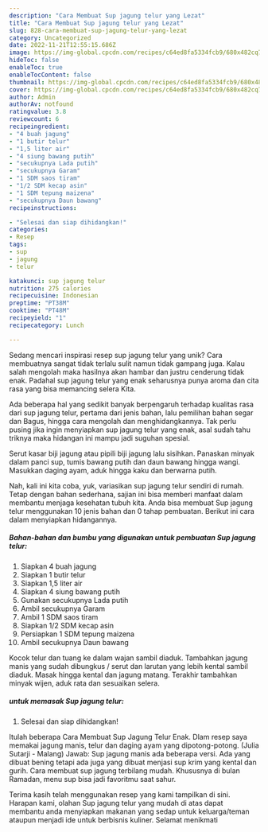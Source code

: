```yaml
---
description: "Cara Membuat Sup jagung telur yang Lezat"
title: "Cara Membuat Sup jagung telur yang Lezat"
slug: 828-cara-membuat-sup-jagung-telur-yang-lezat
category: Uncategorized
date: 2022-11-21T12:55:15.686Z
image: https://img-global.cpcdn.com/recipes/c64ed8fa5334fcb9/680x482cq70/sup-jagung-telur-foto-resep-utama.jpg
hideToc: false
enableToc: true
enableTocContent: false
thumbnail: https://img-global.cpcdn.com/recipes/c64ed8fa5334fcb9/680x482cq70/sup-jagung-telur-foto-resep-utama.jpg
cover: https://img-global.cpcdn.com/recipes/c64ed8fa5334fcb9/680x482cq70/sup-jagung-telur-foto-resep-utama.jpg
author: Admin
authorAv: notfound
ratingvalue: 3.8
reviewcount: 6
recipeingredient:
- "4 buah jagung"
- "1 butir telur"
- "1,5 liter air"
- "4 siung bawang putih"
- "secukupnya Lada putih"
- "secukupnya Garam"
- "1 SDM saos tiram"
- "1/2 SDM kecap asin"
- "1 SDM tepung maizena"
- "secukupnya Daun bawang"
recipeinstructions:

- "Selesai dan siap dihidangkan!"
categories:
- Resep
tags:
- sup
- jagung
- telur

katakunci: sup jagung telur 
nutrition: 275 calories
recipecuisine: Indonesian
preptime: "PT38M"
cooktime: "PT48M"
recipeyield: "1"
recipecategory: Lunch

---
```





Sedang mencari inspirasi resep sup jagung telur yang unik? Cara membuatnya sangat tidak terlalu sulit namun tidak gampang juga. Kalau salah mengolah maka hasilnya akan hambar dan justru cenderung tidak enak. Padahal sup jagung telur yang enak seharusnya punya aroma dan cita rasa yang bisa memancing selera Kita.





Ada beberapa hal yang sedikit banyak berpengaruh terhadap kualitas rasa dari sup jagung telur, pertama dari jenis bahan, lalu pemilihan bahan segar dan Bagus, hingga cara mengolah dan menghidangkannya. Tak perlu pusing jika ingin menyiapkan sup jagung telur yang enak,      asal sudah tahu triknya maka hidangan ini mampu jadi suguhan spesial.














Serut kasar biji jagung atau pipili biji jagung lalu sisihkan. Panaskan minyak dalam panci sup, tumis bawang putih dan daun bawang hingga wangi. Masukkan daging ayam, aduk hingga kaku dan berwarna putih.






Nah, kali ini kita coba, yuk, variasikan sup jagung telur sendiri di rumah. Tetap dengan bahan sederhana, sajian ini bisa memberi manfaat dalam membantu menjaga kesehatan tubuh kita. Anda bisa membuat Sup jagung telur menggunakan 10 jenis bahan dan 0 tahap pembuatan. Berikut ini cara dalam menyiapkan hidangannya.

<!--inarticleads1-->

##### Bahan-bahan dan bumbu yang digunakan untuk pembuatan Sup jagung telur:

1. Siapkan 4 buah jagung
1. Siapkan 1 butir telur
1. Siapkan 1,5 liter air
1. Siapkan 4 siung bawang putih
1. Gunakan secukupnya Lada putih
1. Ambil secukupnya Garam
1. Ambil 1 SDM saos tiram
1. Siapkan 1/2 SDM kecap asin
1. Persiapkan 1 SDM tepung maizena
1. Ambil secukupnya Daun bawang


Kocok telur dan tuang ke dalam wajan sambil diaduk. Tambahkan jagung manis yang sudah dibungkus / serut dan larutan yang lebih kental sambil diaduk. Masak hingga kental dan jagung matang. Terakhir tambahkan minyak wijen, aduk rata dan sesuaikan selera. 

<!--inarticleads2-->

#####  untuk memasak Sup jagung telur:


1. Selesai dan siap dihidangkan!

Itulah beberapa Cara Membuat Sup Jagung Telur Enak. Dlam resep saya memakai jagung manis, telur dan daging ayam yang dipotong-potong. (Julia Sutarji - Malang) Jawab: Sup jagung manis ada beberapa versi. Ada yang dibuat bening tetapi ada juga yang dibuat menjasi sup krim yang kental dan gurih. Cara membuat sup jagung terbilang mudah. Khususnya di bulan Ramadan, menu sup bisa jadi favoritmu saat sahur. 

Terima kasih telah menggunakan resep yang kami tampilkan di sini. Harapan kami, olahan Sup jagung telur yang mudah di atas dapat membantu anda menyiapkan makanan yang sedap untuk keluarga/teman ataupun menjadi ide untuk berbisnis kuliner. Selamat menikmati
